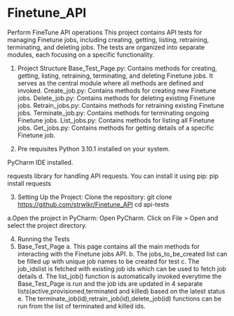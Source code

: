 # Finetune_API
Perform FineTune API operations
This project contains API tests for managing Finetune jobs, including creating, getting, listing, retraining, terminating, and deleting jobs. The tests are organized into separate modules, each focusing on a specific functionality.

1. Project Structure
  Base_Test_Page.py: Contains methods for creating, getting, listing, retraining, terminating, and deleting Finetune jobs. It serves as the central module where all methods are defined and invoked.
  Create_job.py: Contains methods for creating new Finetune jobs.
  Delete_job.py: Contains methods for deleting existing Finetune jobs.
  Retrain_jobs.py: Contains methods for retraining existing Finetune jobs.
  Terminate_job.py: Contains methods for terminating ongoing Finetune jobs.
  List_jobs.py: Contains methods for listing all Finetune jobs.
  Get_jobs.py: Contains methods for getting details of a specific Finetune job.

2. Pre requisites
  Python 3.10.1 installed on your system.
  
  PyCharm IDE installed.
  
  requests library for handling API requests. You can install it using pip:
  pip install requests

3. Setting Up the Project: 
  Clone the repository:
  git clone https://github.com/strwlkr/Finetune_API
  cd api-tests

  a.Open the project in PyCharm:
  Open PyCharm.
  Click on File > Open and select the project directory.

4. Running the Tests
  1. Base_Test_Page
  a. This page contains all the main methods for interacting with the Finetune jobs API.
  b. The jobs_to_be_created list can be filled up with unique job names to be created for test
  c. The job_idslist is fetched with existing job ids which can be used to fetch job details
  d. The list_job() function is automatically invoked everytime the Base_Test_Page is run and the job ids are updated in 4 separate lists(active,provisioned,terminated and killed) based on the latest status
  e. The terminate_job(id),retrain_job(id),delete_job(id) functions can be run from the list of terminated and killed ids.


